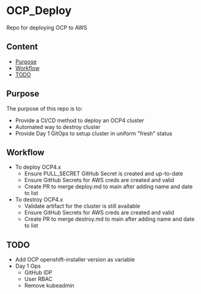 # OCP_Deploy
Repo for deploying OCP to AWS

## Content

- [Purpose](#purpose)
- [Workflow](#workflow)
- [TODO](#todo)

## Purpose
The purpose of this repo is to:
- Provide a CI/CD method to deploy an OCP4 cluster
- Automated way to destroy cluster
- Provide Day 1 GitOps to setup cluster in uniform "fresh" status

## Workflow
- To deploy OCP4.x
  - Ensure PULL_SECRET GitHub Secret is created and up-to-date
  - Ensure GitHub Secrets for AWS creds are created and valid
  - Create PR to merge deploy.md to main after adding name and date to list
- To destroy OCP4.x
  - Validate artifact for the cluster is still available
  - Ensure GitHub Secrets for AWS creds are created and valid
  - Create PR to merge destroy.md to main after adding name and date to list

## TODO
- Add OCP openshift-installer version as variable
- Day 1 Ops
  - GitHub IDP 
  - User RBAC
  - Remove kubeadmin
